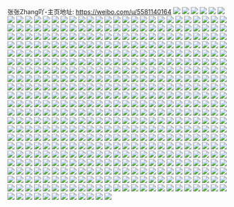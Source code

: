 张张Zhang吖-主页地址: https://weibo.com/u/5581140164 
![](https://wx4.sinaimg.cn/mw2000/0065HTvKly1h8xbetcvayj31kw23u4qp.jpg) 
![](https://wx4.sinaimg.cn/mw2000/0065HTvKly1h8qs2nkxuyj30u0140gtp.jpg) 
![](https://wx4.sinaimg.cn/mw2000/0065HTvKly1h8qs2botcjj30u00u0n3f.jpg) 
![](https://wx4.sinaimg.cn/mw2000/0065HTvKly1h8qs2e3p23j30u00u0n4c.jpg) 
![](https://wx4.sinaimg.cn/mw2000/0065HTvKly1h8qs2fr0c5j30u00u07bl.jpg) 
![](https://wx4.sinaimg.cn/mw2000/0065HTvKly1h8qs2i9nboj30u0138qf8.jpg) 
![](https://wx4.sinaimg.cn/mw2000/0065HTvKly1h8qs2ksk2sj30u01407f6.jpg) 
![](https://wx4.sinaimg.cn/mw2000/0065HTvKly1h8qs2jd2nxj30u00u0ah5.jpg) 
![](https://wx4.sinaimg.cn/mw2000/0065HTvKly1h8qs2px2w8j30u0140dpp.jpg) 
![](https://wx4.sinaimg.cn/mw2000/0065HTvKly1h8qs2tgk8jj30u00u0jzp.jpg) 
![](https://wx4.sinaimg.cn/mw2000/0065HTvKly1h8kvycqatqj32e935sx6v.jpg) 
![](https://wx4.sinaimg.cn/mw2000/0065HTvKly1h8kvyjwugrj314013z1eo.jpg) 
![](https://wx4.sinaimg.cn/mw2000/0065HTvKly1h8kvyg4jhoj33403407wj.jpg) 
![](https://wx4.sinaimg.cn/mw2000/0065HTvKly1h8kvygvqcdj333x1qqqv7.jpg) 
![](https://wx4.sinaimg.cn/mw2000/0065HTvKly1h8kvy8cdejj313x0v0gxa.jpg) 
![](https://wx4.sinaimg.cn/mw2000/0065HTvKly1h8kvyhoyttj32te2taqv6.jpg) 
![](https://wx4.sinaimg.cn/mw2000/0065HTvKly1h8kvyix5upj3340340qv8.jpg) 
![](https://wx4.sinaimg.cn/mw2000/0065HTvKly1h8kvye640hj3340340npg.jpg) 
![](https://wx4.sinaimg.cn/mw2000/0065HTvKly1h8kvyf6952j33402bz7wi.jpg) 
![](https://wx4.sinaimg.cn/mw2000/0065HTvKly1h8hf35kyavj31410u0al5.jpg) 
![](https://wx4.sinaimg.cn/mw2000/0065HTvKly1h8hf1pzwzxj30u40u0jx9.jpg) 
![](https://wx4.sinaimg.cn/mw2000/0065HTvKly1h8h7fkphj1j30u00u0aeq.jpg) 
![](https://wx4.sinaimg.cn/mw2000/0065HTvKly1h8h7fkcjgcj30u00u0n4q.jpg) 
![](https://wx4.sinaimg.cn/mw2000/0065HTvKly1h8h7fl3g6cj30uo0u078z.jpg) 
![](https://wx4.sinaimg.cn/mw2000/0065HTvKly1h8h7fltct9j30u00u00xv.jpg) 
![](https://wx4.sinaimg.cn/mw2000/0065HTvKly1h8h7fnq1zij30u00u077d.jpg) 
![](https://wx4.sinaimg.cn/mw2000/0065HTvKly1h8h7fmoo4ej30u00u0gqw.jpg) 
![](https://wx4.sinaimg.cn/mw2000/0065HTvKly1h8h7fnh4vfj30u00u045k.jpg) 
![](https://wx4.sinaimg.cn/mw2000/0065HTvKly1h8h7fmdr0yj30u00u043k.jpg) 
![](https://wx4.sinaimg.cn/mw2000/0065HTvKly1h8h7flhuwgj30u00u0dmc.jpg) 
![](https://wx4.sinaimg.cn/mw2000/0065HTvKly1h8dy9vb7mvj31in1inqv8.jpg) 
![](https://wx4.sinaimg.cn/mw2000/0065HTvKly1h8dya05v26j32bz33zu0z.jpg) 
![](https://wx4.sinaimg.cn/mw2000/0065HTvKly1h8dya16dg3j32c0340u0y.jpg) 
![](https://wx4.sinaimg.cn/mw2000/0065HTvKly1h8dya20bf3j32nu33tu0y.jpg) 
![](https://wx4.sinaimg.cn/mw2000/0065HTvKly1h8dya42llcj333z33zu10.jpg) 
![](https://wx4.sinaimg.cn/mw2000/0065HTvKly1h8dy9ydia2j335s35s4qs.jpg) 
![](https://wx4.sinaimg.cn/mw2000/0065HTvKly1h8dya2vbtsj333z33zkjn.jpg) 
![](https://wx4.sinaimg.cn/mw2000/0065HTvKly1h8dy9z295jj32c02c0u0x.jpg) 
![](https://wx4.sinaimg.cn/mw2000/0065HTvKly1h8dy9w814vj3159159nj2.jpg) 
![](https://wx4.sinaimg.cn/mw2000/0065HTvKly1h8as4m68ysj32we2wee85.jpg) 
![](https://wx4.sinaimg.cn/mw2000/0065HTvKly1h8as4nk38fj333y33yu11.jpg) 
![](https://wx4.sinaimg.cn/mw2000/0065HTvKly1h8asabs00pj333v33zkjn.jpg) 
![](https://wx4.sinaimg.cn/mw2000/0065HTvKly1h8as4p9hkmj333y2oqhdv.jpg) 
![](https://wx4.sinaimg.cn/mw2000/0065HTvKly1h8as4q65xaj323u35s7wh.jpg) 
![](https://wx4.sinaimg.cn/mw2000/0065HTvKly1h8as4rl01hj333z33zhdw.jpg) 
![](https://wx4.sinaimg.cn/mw2000/0065HTvKly1h8asadfwdaj33403401l1.jpg) 
![](https://wx4.sinaimg.cn/mw2000/0065HTvKly1h8asaapqpjj30u00u0h0o.jpg) 
![](https://wx4.sinaimg.cn/mw2000/0065HTvKly1h8as4kqcz5j335s35shdw.jpg) 
![](https://wx4.sinaimg.cn/mw2000/0065HTvKly1h8771272tij33403401l2.jpg) 
![](https://wx4.sinaimg.cn/mw2000/0065HTvKly1h87714l79ej333z33zx6v.jpg) 
![](https://wx4.sinaimg.cn/mw2000/0065HTvKly1h8770wqf54j334032ye85.jpg) 
![](https://wx4.sinaimg.cn/mw2000/0065HTvKly1h877107oz0j32c033y1ky.jpg) 
![](https://wx4.sinaimg.cn/mw2000/0065HTvKly1h87717vyoyj327z27z7wi.jpg) 
![](https://wx4.sinaimg.cn/mw2000/0065HTvKly1h87719k5jvj32zl1zq7wi.jpg) 
![](https://wx4.sinaimg.cn/mw2000/0065HTvKly1h877160sz7j333z33zkjn.jpg) 
![](https://wx4.sinaimg.cn/mw2000/0065HTvKly1h8770yyfnzj333z33zhdw.jpg) 
![](https://wx4.sinaimg.cn/mw2000/0065HTvKly1h87718t2mgj32bz2ffu0y.jpg) 
![](https://wx4.sinaimg.cn/mw2000/0065HTvKly1h83dbg4ndej3340340b2d.jpg) 
![](https://wx4.sinaimg.cn/mw2000/0065HTvKly1h83dbe3mvoj333z33zhdw.jpg) 
![](https://wx4.sinaimg.cn/mw2000/0065HTvKly1h83db7p8kvj32bf2bfnpd.jpg) 
![](https://wx4.sinaimg.cn/mw2000/0065HTvKly1h83dbet8rlj32k62k51kx.jpg) 
![](https://wx4.sinaimg.cn/mw2000/0065HTvKly1h83dbcalztj31o1280u10.jpg) 
![](https://wx4.sinaimg.cn/mw2000/0065HTvKly1h83db42g87j32by33zhdv.jpg) 
![](https://wx4.sinaimg.cn/mw2000/0065HTvKly1h83db98guaj3340340x6r.jpg) 
![](https://wx4.sinaimg.cn/mw2000/0065HTvKly1h83db72786j32c83407wj.jpg) 
![](https://wx4.sinaimg.cn/mw2000/0065HTvKly1h83db5o2wfj3340340qv7.jpg) 
![](https://wx4.sinaimg.cn/mw2000/0065HTvKly1h818a3dhicj32bz261b2b.jpg) 
![](https://wx4.sinaimg.cn/mw2000/0065HTvKly1h818a47dinj333u2cvu0y.jpg) 
![](https://wx4.sinaimg.cn/mw2000/0065HTvKly1h8189zbvy5j32s62s6hdv.jpg) 
![](https://wx4.sinaimg.cn/mw2000/0065HTvKly1h818a67f08j32c02c0npe.jpg) 
![](https://wx4.sinaimg.cn/mw2000/0065HTvKly1h818a0djxwj3340340hdv.jpg) 
![](https://wx4.sinaimg.cn/mw2000/0065HTvKly1h818a1xd9cj31hb1hbe81.jpg) 
![](https://wx4.sinaimg.cn/mw2000/0065HTvKly1h818a59jgbj333z33z7wj.jpg) 
![](https://wx4.sinaimg.cn/mw2000/0065HTvKly1h818a2d6dwj31pa1qle81.jpg) 
![](https://wx4.sinaimg.cn/mw2000/0065HTvKly1h8189y10xrj333z33zx6r.jpg) 
![](https://wx4.sinaimg.cn/mw2000/0065HTvKly1h7wf5rmu10j32sk340npe.jpg) 
![](https://wx4.sinaimg.cn/mw2000/0065HTvKly1h7wf5nwfqfj32a01x07wi.jpg) 
![](https://wx4.sinaimg.cn/mw2000/0065HTvKly1h7wf5qr6zzj335q340kjn.jpg) 
![](https://wx4.sinaimg.cn/mw2000/0065HTvKly1h7wf5sm5b7j3340340hdv.jpg) 
![](https://wx4.sinaimg.cn/mw2000/0065HTvKly1h7wf5pr81ij31of1ofkjl.jpg) 
![](https://wx4.sinaimg.cn/mw2000/0065HTvKly1h7wf5tuns7j33403407wk.jpg) 
![](https://wx4.sinaimg.cn/mw2000/0065HTvKly1h7wk51j64pj32wd27u1ky.jpg) 
![](https://wx4.sinaimg.cn/mw2000/0065HTvKly1h7wkb3z79gj333e33eu0z.jpg) 
![](https://wx4.sinaimg.cn/mw2000/0065HTvKly1h7wkq2s9wgj3340340x6q.jpg) 
![](https://wx4.sinaimg.cn/mw2000/0065HTvKly1h7tfydojo0j3340340b2c.jpg) 
![](https://wx4.sinaimg.cn/mw2000/0065HTvKly1h7tfyjo6s0j314013zto7.jpg) 
![](https://wx4.sinaimg.cn/mw2000/0065HTvKly1h7tfyh7qb7j3340273u0x.jpg) 
![](https://wx4.sinaimg.cn/mw2000/0065HTvKly1h7tfyfzwelj31et1etnn3.jpg) 
![](https://wx4.sinaimg.cn/mw2000/0065HTvKly1h7tfyhtp9sj31hc1hcndn.jpg) 
![](https://wx4.sinaimg.cn/mw2000/0065HTvKly1h7tfygq5dhj30zk0zk4bf.jpg) 
![](https://wx4.sinaimg.cn/mw2000/0065HTvKly1h7tfyb058pj32l735shdu.jpg) 
![](https://wx4.sinaimg.cn/mw2000/0065HTvKly1h7tfyf1ozoj333z33ve83.jpg) 
![](https://wx4.sinaimg.cn/mw2000/0065HTvKly1h7tfyitsq8j32ck3404qs.jpg) 
![](https://wx4.sinaimg.cn/mw2000/0065HTvKly1h7rxaqqjivj30u00u00zu.jpg) 
![](https://wx4.sinaimg.cn/mw2000/0065HTvKly1h7rxao5emnj30u00u0q8o.jpg) 
![](https://wx4.sinaimg.cn/mw2000/0065HTvKly1h7rxaoi7lij30u00uqgpq.jpg) 
![](https://wx4.sinaimg.cn/mw2000/0065HTvKly1h7rxan50kuj30uh0u0jy8.jpg) 
![](https://wx4.sinaimg.cn/mw2000/0065HTvKly1h7rxapgw0jj30u0140gqu.jpg) 
![](https://wx4.sinaimg.cn/mw2000/0065HTvKly1h7rxaovwydj30u00u0tf5.jpg) 
![](https://wx4.sinaimg.cn/mw2000/0065HTvKly1h7rxap8v9qj30u00u0ted.jpg) 
![](https://wx4.sinaimg.cn/mw2000/0065HTvKly1h7rxaq9cjjj30u00u0dmj.jpg) 
![](https://wx4.sinaimg.cn/mw2000/0065HTvKly1h7rxapv70yj30u0140tgb.jpg) 
![](https://wx4.sinaimg.cn/mw2000/0065HTvKly1h7f8rxkmx1j30u00u0djn.jpg) 
![](https://wx4.sinaimg.cn/mw2000/0065HTvKly1h7f8rzjkjwj32zb2z8b2b.jpg) 
![](https://wx4.sinaimg.cn/mw2000/0065HTvKly1h7f8ryis6rj333z2bz1l0.jpg) 
![](https://wx4.sinaimg.cn/mw2000/0065HTvKly1h7f8sa0dz1j30u60numz1.jpg) 
![](https://wx4.sinaimg.cn/mw2000/0065HTvKly1h7f8s3cr3oj31gn1gnqv5.jpg) 
![](https://wx4.sinaimg.cn/mw2000/0065HTvKly1h7f8s56tqxj3340340b2d.jpg) 
![](https://wx4.sinaimg.cn/mw2000/0065HTvKly1h7f8s67rmij32h2340hdu.jpg) 
![](https://wx4.sinaimg.cn/mw2000/0065HTvKly1h73djtguccj31hb1hcqv5.jpg) 
![](https://wx4.sinaimg.cn/mw2000/0065HTvKly1h73djuq9jrj3340340hdu.jpg) 
![](https://wx4.sinaimg.cn/mw2000/0065HTvKly1h73djvi22ij30z51avx12.jpg) 
![](https://wx4.sinaimg.cn/mw2000/0065HTvKly1h73djr4ivfj33403404qv.jpg) 
![](https://wx4.sinaimg.cn/mw2000/0065HTvKly1h73djwehj6j32ca3407wk.jpg) 
![](https://wx4.sinaimg.cn/mw2000/0065HTvKly1h73djxex7aj33403407wi.jpg) 
![](https://wx4.sinaimg.cn/mw2000/0065HTvKly1h6zbd1jsruj3340340kjo.jpg) 
![](https://wx4.sinaimg.cn/mw2000/0065HTvKly1h6zbd66izgj32ok2okhdu.jpg) 
![](https://wx4.sinaimg.cn/mw2000/0065HTvKly1h6zbd5b1e6j32db2dbe82.jpg) 
![](https://wx4.sinaimg.cn/mw2000/0065HTvKly1h6zbcrtfelj3340340nph.jpg) 
![](https://wx4.sinaimg.cn/mw2000/0065HTvKly1h6zbcubnbzj334031xu11.jpg) 
![](https://wx4.sinaimg.cn/mw2000/0065HTvKly1h6zbcvochij3340340qv7.jpg) 
![](https://wx4.sinaimg.cn/mw2000/0065HTvKly1h6zbd4d2cbj33402c0qv8.jpg) 
![](https://wx4.sinaimg.cn/mw2000/0065HTvKly1h6zbe1cl7qj32lf2lfqv5.jpg) 
![](https://wx4.sinaimg.cn/mw2000/0065HTvKly1h6zbcykx7cj333z33z1l0.jpg) 
![](https://wx4.sinaimg.cn/mw2000/0065HTvKly1h6zbcxf0avj3340322qv7.jpg) 
![](https://wx4.sinaimg.cn/mw2000/0065HTvKly1h6zbd2qzwzj31hc1hcae1.jpg) 
![](https://wx4.sinaimg.cn/mw2000/0065HTvKly1h6zbd7p57bj333w340kjo.jpg) 
![](https://wx4.sinaimg.cn/mw2000/0065HTvKly1h6zbczzzluj317p1hcads.jpg) 
![](https://wx4.sinaimg.cn/mw2000/0065HTvKly1h61vl3r6ihj32c0340u0y.jpg) 
![](https://wx4.sinaimg.cn/mw2000/0065HTvKly1h61vllpmxcj33402c0b2a.jpg) 
![](https://wx4.sinaimg.cn/mw2000/0065HTvKly1h61vl6bgc9j324t22lkjm.jpg) 
![](https://wx4.sinaimg.cn/mw2000/0065HTvKly1h61vl717bvj32b02b0qv5.jpg) 
![](https://wx4.sinaimg.cn/mw2000/0065HTvKly1h61vl52ve2j334022nu0y.jpg) 
![](https://wx4.sinaimg.cn/mw2000/0065HTvKly1h61vl7pnxij32ic2icu0x.jpg) 
![](https://wx4.sinaimg.cn/mw2000/0065HTvKly1h5nexsx26uj33403407wj.jpg) 
![](https://wx4.sinaimg.cn/mw2000/0065HTvKly1h5nexrm5ajj3340340kjn.jpg) 
![](https://wx4.sinaimg.cn/mw2000/0065HTvKly1h5nexpq5fvj32sj33ze83.jpg) 
![](https://wx4.sinaimg.cn/mw2000/0065HTvKly1h5nexv54dbj32bz340b2c.jpg) 
![](https://wx4.sinaimg.cn/mw2000/0065HTvKly1h5nexqmcxtj32s21wpqv6.jpg) 
![](https://wx4.sinaimg.cn/mw2000/0065HTvKly1h5nextxdtmj33402smnpe.jpg) 
![](https://wx4.sinaimg.cn/mw2000/0065HTvKly1h5l0tirsmij31nx280npe.jpg) 
![](https://wx4.sinaimg.cn/mw2000/0065HTvKly1h5l0tjhrogj32io1zo7wh.jpg) 
![](https://wx4.sinaimg.cn/mw2000/0065HTvKly1h5l0tmc88mj3280280qv6.jpg) 
![](https://wx4.sinaimg.cn/mw2000/0065HTvKly1h5l0tq54ooj32c0340npe.jpg) 
![](https://wx4.sinaimg.cn/mw2000/0065HTvKly1h5cd1wrj8xj30ov1887f9.jpg) 
![](https://wx4.sinaimg.cn/mw2000/0065HTvKly1h4jdh6sh4vj30pz1e6q98.jpg) 
![](https://wx4.sinaimg.cn/mw2000/0065HTvKly1h4jdh7jdy8j30p41bbn3f.jpg) 
![](https://wx4.sinaimg.cn/mw2000/0065HTvKly1h4jdh6dwchj30ph1gttfd.jpg) 
![](https://wx4.sinaimg.cn/mw2000/0065HTvKly1h3g0hwambzj32c034x7wi.jpg) 
![](https://wx4.sinaimg.cn/mw2000/0065HTvKly1h3g0hxrz0tj32c0340e82.jpg) 
![](https://wx4.sinaimg.cn/mw2000/0065HTvKly1h3g0hyujt2j32c0340b2a.jpg) 
![](https://wx4.sinaimg.cn/mw2000/0065HTvKly1h3g0hv88v6j32c03404qq.jpg) 
![](https://wx4.sinaimg.cn/mw2000/0065HTvKly1h3g0i01vy7j30tu13ugvs.jpg) 
![](https://wx4.sinaimg.cn/mw2000/0065HTvKly1h2gai90ktwj30u011eq5z.jpg) 
![](https://wx4.sinaimg.cn/mw2000/0065HTvKly1h2gagszrmjj30u014044x.jpg) 
![](https://wx4.sinaimg.cn/mw2000/0065HTvKly1h2gai4h6s9j30u00u0tgd.jpg) 
![](https://wx4.sinaimg.cn/mw2000/0065HTvKly1h2gai69osej30u012010z.jpg) 
![](https://wx4.sinaimg.cn/mw2000/0065HTvKly1h2gai76apdj30u00u0dn5.jpg) 
![](https://wx4.sinaimg.cn/mw2000/0065HTvKly1h2gai6p2joj30u0140dim.jpg) 
![](https://wx4.sinaimg.cn/mw2000/0065HTvKly1h2gai7qmagj30uk0u00zz.jpg) 
![](https://wx4.sinaimg.cn/mw2000/0065HTvKly1h2gai3oqmej30ul0u0gtu.jpg) 
![](https://wx4.sinaimg.cn/mw2000/0065HTvKly1h2gai8kb31j30u0140tjz.jpg) 
![](https://wx4.sinaimg.cn/mw2000/0065HTvKly1h2ds1vbccdj32c0340kjo.jpg) 
![](https://wx4.sinaimg.cn/mw2000/0065HTvKly1h2ds20v5smj3340340kjo.jpg) 
![](https://wx4.sinaimg.cn/mw2000/0065HTvKly1h2ds2601wyj30xc2rsqv5.jpg) 
![](https://wx4.sinaimg.cn/mw2000/0065HTvKly1h2ds1zcj0kj32j035s1l1.jpg) 
![](https://wx4.sinaimg.cn/mw2000/0065HTvKly1h2ds1u45h7j31hc1hcqv5.jpg) 
![](https://wx4.sinaimg.cn/mw2000/0065HTvKly1h2ds4f1285j30s30ep0tx.jpg) 
![](https://wx4.sinaimg.cn/mw2000/0065HTvKly1h2ds24capcj315o207qv5.jpg) 
![](https://wx4.sinaimg.cn/mw2000/0065HTvKly1h2ds25alynj315o2bb4qq.jpg) 
![](https://wx4.sinaimg.cn/mw2000/0065HTvKly1h2ds43zsavj30u01kqhbb.jpg) 
![](https://wx4.sinaimg.cn/mw2000/0065HTvKly1h29aij7dsqj32r72r7npe.jpg) 
![](https://wx4.sinaimg.cn/mw2000/0065HTvKly1h29aik08prj32c0340u0x.jpg) 
![](https://wx4.sinaimg.cn/mw2000/0065HTvKly1h29aioxmk2j323u35skjo.jpg) 
![](https://wx4.sinaimg.cn/mw2000/0065HTvKly1h29airjzirj323u35s4qr.jpg) 
![](https://wx4.sinaimg.cn/mw2000/0065HTvKly1h29aiyq83jj33403401l0.jpg) 
![](https://wx4.sinaimg.cn/mw2000/0065HTvKly1h29aisz5z9j3340340qv6.jpg) 
![](https://wx4.sinaimg.cn/mw2000/0065HTvKly1h29aiw9si3j32xf2xf7wl.jpg) 
![](https://wx4.sinaimg.cn/mw2000/0065HTvKly1h29aiuyja1j32bz3401l1.jpg) 
![](https://wx4.sinaimg.cn/mw2000/0065HTvKly1h29aixlzizj322o340kjn.jpg) 
![](https://wx4.sinaimg.cn/mw2000/0065HTvKly1h2709iw66tj3340340qv7.jpg) 
![](https://wx4.sinaimg.cn/mw2000/0065HTvKly1h2709gfzo4j32e035s7wh.jpg) 
![](https://wx4.sinaimg.cn/mw2000/0065HTvKly1h2709nstulj32eh340b2c.jpg) 
![](https://wx4.sinaimg.cn/mw2000/0065HTvKly1h270fy56rhj31h01h0nea.jpg) 
![](https://wx4.sinaimg.cn/mw2000/0065HTvKly1h270lqdko6j31aw1yckjl.jpg) 
![](https://wx4.sinaimg.cn/mw2000/0065HTvKly1h2709keit0j3340340b2b.jpg) 
![](https://wx4.sinaimg.cn/mw2000/0065HTvKly1h2709eqehqj32rc22inpe.jpg) 
![](https://wx4.sinaimg.cn/mw2000/0065HTvKly1h2709fldqlj32k21x1hdu.jpg) 
![](https://wx4.sinaimg.cn/mw2000/0065HTvKly1h2709ht93tj32d8340b2a.jpg) 
![](https://wx4.sinaimg.cn/mw2000/0065HTvKly1h23ah8o5jkj30ua0u0n2m.jpg) 
![](https://wx4.sinaimg.cn/mw2000/0065HTvKly1h23ah7ednfj30u00u0agq.jpg) 
![](https://wx4.sinaimg.cn/mw2000/0065HTvKly1h23ah5k7gej30u00u0qac.jpg) 
![](https://wx4.sinaimg.cn/mw2000/0065HTvKly1h23ah99rqvj30u00vwdnn.jpg) 
![](https://wx4.sinaimg.cn/mw2000/0065HTvKly1h23aha0f6qj30u013z46u.jpg) 
![](https://wx4.sinaimg.cn/mw2000/0065HTvKly1h23ah83705j30u00u0dn7.jpg) 
![](https://wx4.sinaimg.cn/mw2000/0065HTvKly1h23ahakymzj30u00u0aga.jpg) 
![](https://wx4.sinaimg.cn/mw2000/0065HTvKly1h23ah6vf8jj30u00u0wit.jpg) 
![](https://wx4.sinaimg.cn/mw2000/0065HTvKly1h23ah6fzrgj30u0140aht.jpg) 
![](https://wx4.sinaimg.cn/mw2000/0065HTvKly1h218aekks9j30u0140443.jpg) 
![](https://wx4.sinaimg.cn/mw2000/0065HTvKly1h218aewdjxj30lc0sg0yv.jpg) 
![](https://wx4.sinaimg.cn/mw2000/0065HTvKly1h218ad05f9j30u014043n.jpg) 
![](https://wx4.sinaimg.cn/mw2000/0065HTvKly1h1yto7hcckj30u01e0nay.jpg) 
![](https://wx4.sinaimg.cn/mw2000/0065HTvKly1h1ypo05sgoj30u01ccgwg.jpg) 
![](https://wx4.sinaimg.cn/mw2000/0065HTvKly1h1ypkazfb8j30u30u0n2t.jpg) 
![](https://wx4.sinaimg.cn/mw2000/0065HTvKly1h1ypk7bnb5j31hc0u0dqv.jpg) 
![](https://wx4.sinaimg.cn/mw2000/0065HTvKly1h1ypkd8eisj30u00u07a3.jpg) 
![](https://wx4.sinaimg.cn/mw2000/0065HTvKly1h1ypkaa3jaj30u00u00yi.jpg) 
![](https://wx4.sinaimg.cn/mw2000/0065HTvKly1h1ypk8x7vdj30u20u0tfv.jpg) 
![](https://wx4.sinaimg.cn/mw2000/0065HTvKly1h1ypkbs6x0j31400u0wlx.jpg) 
![](https://wx4.sinaimg.cn/mw2000/0065HTvKly1h1ypk9kamwj30u00u07ba.jpg) 
![](https://wx4.sinaimg.cn/mw2000/0065HTvKly1h1n7aik56mj33402c0kjm.jpg) 
![](https://wx4.sinaimg.cn/mw2000/0065HTvKly1h1n73hjmotj335s23ue83.jpg) 
![](https://wx4.sinaimg.cn/mw2000/0065HTvKly1h1n75pc26uj322o3417wi.jpg) 
![](https://wx4.sinaimg.cn/mw2000/0065HTvKly1h1n708v2qtj32ve2veqv8.jpg) 
![](https://wx4.sinaimg.cn/mw2000/0065HTvKly1h1n79g893mj31o02801kx.jpg) 
![](https://wx4.sinaimg.cn/mw2000/0065HTvKly1h1n702tykcj322o3414qr.jpg) 
![](https://wx4.sinaimg.cn/mw2000/0065HTvKly1h1n70hlqkbj333z33zqv7.jpg) 
![](https://wx4.sinaimg.cn/mw2000/0065HTvKly1h1n73lfmtqj32dc35se84.jpg) 
![](https://wx4.sinaimg.cn/mw2000/0065HTvKly1h1n73f67khj334033w4qs.jpg) 
![](https://wx4.sinaimg.cn/mw2000/0065HTvKly1h10ajb6uayj31900u0jzp.jpg) 
![](https://wx4.sinaimg.cn/mw2000/0065HTvKly1h109ze87gcj30u00u0wl8.jpg) 
![](https://wx4.sinaimg.cn/mw2000/0065HTvKly1h109zfasq2j30u00u0jvd.jpg) 
![](https://wx4.sinaimg.cn/mw2000/0065HTvKly1h109zaw1zwj31910u0n6a.jpg) 
![](https://wx4.sinaimg.cn/mw2000/0065HTvKly1h10ae0mea1j310i0u0n4s.jpg) 
![](https://wx4.sinaimg.cn/mw2000/0065HTvKly1h109zeuhtxj30u00x243k.jpg) 
![](https://wx4.sinaimg.cn/mw2000/0065HTvKly1h109zcn1wlj30wa0u0qat.jpg) 
![](https://wx4.sinaimg.cn/mw2000/0065HTvKly1h109zg50ulj31400u0dqo.jpg) 
![](https://wx4.sinaimg.cn/mw2000/0065HTvKly1h10a094wq8j30u00u07bq.jpg) 
![](https://wx4.sinaimg.cn/mw2000/0065HTvKly1h0az04n4ydj3340340b2b.jpg) 
![](https://wx4.sinaimg.cn/mw2000/0065HTvKly1h0az066oddj31o0280x6q.jpg) 
![](https://wx4.sinaimg.cn/mw2000/0065HTvKly1h0az03hgw1j33403407wk.jpg) 
![](https://wx4.sinaimg.cn/mw2000/0065HTvKly1h0az074fbfj31o0280kjm.jpg) 
![](https://wx4.sinaimg.cn/mw2000/0065HTvKly1h0az08h32bj32c03404qr.jpg) 
![](https://wx4.sinaimg.cn/mw2000/0065HTvKly1h0az09vbpzj31o0280u0y.jpg) 
![](https://wx4.sinaimg.cn/mw2000/0065HTvKly1h09uu73ee7j30j60ecwen.jpg) 
![](https://wx4.sinaimg.cn/mw2000/0065HTvKly1h02gsh644sj30o01ne7aq.jpg) 
![](https://wx4.sinaimg.cn/mw2000/0065HTvKly1h02ab35hk5j30sg1ntwh0.jpg) 
![](https://wx4.sinaimg.cn/mw2000/0065HTvKly1h02ab3hexsj30nt15mtas.jpg) 
![](https://wx4.sinaimg.cn/mw2000/0065HTvKly1h02ab3wizej30o20q0di4.jpg) 
![](https://wx4.sinaimg.cn/mw2000/0065HTvKly1h02ab48vzvj30o40qm413.jpg) 
![](https://wx4.sinaimg.cn/mw2000/0065HTvKly1gzvxacdccxj331c258b2c.jpg) 
![](https://wx4.sinaimg.cn/mw2000/0065HTvKly1gzvxa9x7bzj30wi0mltkc.jpg) 
![](https://wx4.sinaimg.cn/mw2000/0065HTvKly1gzvxbihslfj32c0340npf.jpg) 
![](https://wx4.sinaimg.cn/mw2000/0065HTvKly1gzvxadbewbj30u014012t.jpg) 
![](https://wx4.sinaimg.cn/mw2000/0065HTvKly1gzvxbmtv9rj30sl0s50y7.jpg) 
![](https://wx4.sinaimg.cn/mw2000/0065HTvKly1gzvxae5tq1j31o020k1ky.jpg) 
![](https://wx4.sinaimg.cn/mw2000/0065HTvKly1gzvxa95kvlj30o70xq149.jpg) 
![](https://wx4.sinaimg.cn/mw2000/0065HTvKly1gzvxaczhumj31ct1pbkjl.jpg) 
![](https://wx4.sinaimg.cn/mw2000/0065HTvKly1gzvxaalynyj30lf0tztdx.jpg) 
![](https://wx4.sinaimg.cn/mw2000/0065HTvKly1gz9vpl7zp1j33402c0e82.jpg) 
![](https://wx4.sinaimg.cn/mw2000/0065HTvKly1gz3041m2c3j32c0340qv5.jpg) 
![](https://wx4.sinaimg.cn/mw2000/0065HTvKly1gyukl6jqu1j334021b4qs.jpg) 
![](https://wx4.sinaimg.cn/mw2000/0065HTvKly1gyukkcmohpj3340340npg.jpg) 
![](https://wx4.sinaimg.cn/mw2000/0065HTvKly1gyuklhvfuxj32c0340b2c.jpg) 
![](https://wx4.sinaimg.cn/mw2000/0065HTvKly1gyukmg5yidj3340340x6t.jpg) 
![](https://wx4.sinaimg.cn/mw2000/0065HTvKly1gyukm4fhzhj333z33zkjr.jpg) 
![](https://wx4.sinaimg.cn/mw2000/0065HTvKly1gyukmq53v0j333z2by7wk.jpg) 
![](https://wx4.sinaimg.cn/mw2000/0065HTvKly1gyukkmtjf6j32mt1z37wj.jpg) 
![](https://wx4.sinaimg.cn/mw2000/0065HTvKly1gyukmtl4ysj31hc1hce81.jpg) 
![](https://wx4.sinaimg.cn/mw2000/0065HTvKly1gyuknifgqqj32bz1uie84.jpg) 
![](https://wx4.sinaimg.cn/mw2000/0065HTvKly1gya22sij66j33402c0qv5.jpg) 
![](https://wx4.sinaimg.cn/mw2000/0065HTvKly1gya207tv19j31r72sx1kx.jpg) 
![](https://wx4.sinaimg.cn/mw2000/0065HTvKly1gy8wgux4mxj30u0191aku.jpg) 
![](https://wx4.sinaimg.cn/mw2000/0065HTvKly1gy8wgvuepsj31140u046y.jpg) 
![](https://wx4.sinaimg.cn/mw2000/0065HTvKly1gy8wgt9r8dj30u00u0k0z.jpg) 
![](https://wx4.sinaimg.cn/mw2000/0065HTvKly1gy8wgzdd22j30u00u0ajd.jpg) 
![](https://wx4.sinaimg.cn/mw2000/0065HTvKly1gy8wgtqgu1j30u10u0gtv.jpg) 
![](https://wx4.sinaimg.cn/mw2000/0065HTvKly1gy8wh0ora8j30u00u0qax.jpg) 
![](https://wx4.sinaimg.cn/mw2000/0065HTvKly1gy8wh04r1yj30u00u011x.jpg) 
![](https://wx4.sinaimg.cn/mw2000/0065HTvKly1gy8wgym30wj30u00u0dpc.jpg) 
![](https://wx4.sinaimg.cn/mw2000/0065HTvKly1gy8wgub7l6j30u00u0jzx.jpg) 
![](https://wx4.sinaimg.cn/mw2000/0065HTvKly1gy8wgxwaylj30u00u0n6t.jpg) 
![](https://wx4.sinaimg.cn/mw2000/0065HTvKly1gxok8ovfzsj30ku0kutbc.jpg) 
![](https://wx4.sinaimg.cn/mw2000/0065HTvKly1gxfca1h6kvj31dq1dqb12.jpg) 
![](https://wx4.sinaimg.cn/mw2000/0065HTvKly1gxfcc9al9tj30u00u0tqk.jpg) 
![](https://wx4.sinaimg.cn/mw2000/0065HTvKly1gx5cwojtrwj30vc15sqgt.jpg) 
![](https://wx4.sinaimg.cn/mw2000/0065HTvKly1gx5cx1lu6ej3340340b2g.jpg) 
![](https://wx4.sinaimg.cn/mw2000/0065HTvKly1gx5cx37o9gj31400u0tvz.jpg) 
![](https://wx4.sinaimg.cn/mw2000/0065HTvKly1gwmrha1j90j30u00ycjz8.jpg) 
![](https://wx4.sinaimg.cn/mw2000/0065HTvKly1gwmrh9m8sgj30vd0u0456.jpg) 
![](https://wx4.sinaimg.cn/mw2000/0065HTvKly1gwmrh8rxm4j30u0140qbn.jpg) 
![](https://wx4.sinaimg.cn/mw2000/0065HTvKly1gwmrh99fqvj30u013n7cb.jpg) 
![](https://wx4.sinaimg.cn/mw2000/0065HTvKly1gwmrhbtnxcj31400u0tj8.jpg) 
![](https://wx4.sinaimg.cn/mw2000/0065HTvKly1gwmrhak9e6j31400u0aih.jpg) 
![](https://wx4.sinaimg.cn/mw2000/0065HTvKly1gwmrhb668lj30u0140gvp.jpg) 
![](https://wx4.sinaimg.cn/mw2000/0065HTvKly1gwmrhcpdnjj30u01407b4.jpg) 
![](https://wx4.sinaimg.cn/mw2000/0065HTvKly1gwmrhyptntj31170u0ai3.jpg) 
![](https://wx4.sinaimg.cn/mw2000/0065HTvKly1gvzraunxzpj30u0140777.jpg) 
![](https://wx4.sinaimg.cn/mw2000/0065HTvKly1gvxcoeinjcj30mb0d1aec.jpg) 
![](https://wx4.sinaimg.cn/mw2000/0065HTvKly1gvrmmzp30vj30u0140woc.jpg) 
![](https://wx4.sinaimg.cn/mw2000/0065HTvKly1gvir1ceovpj30lv0taaim.jpg) 
![](https://wx4.sinaimg.cn/mw2000/0065HTvKly1gvejiobpl3j60u014s46102.jpg) 
![](https://wx4.sinaimg.cn/mw2000/0065HTvKly1gutvcvd7lxj60u00u0tel02.jpg) 
![](https://wx4.sinaimg.cn/mw2000/0065HTvKly1gu3iyrfs73j318g1n9h41.jpg) 
![](https://wx4.sinaimg.cn/mw2000/0065HTvKly1gu3iyqohclj30vc15s148.jpg) 
![](https://wx4.sinaimg.cn/mw2000/0065HTvKly1gsqtbecl5uj31400u0wpo.jpg) 
![](https://wx4.sinaimg.cn/mw2000/0065HTvKly1gsqtbeoxljj30u0140gpn.jpg) 
![](https://wx4.sinaimg.cn/mw2000/0065HTvKly1gsqtd0ntj2j31hc0u0qdg.jpg) 
![](https://wx4.sinaimg.cn/mw2000/0065HTvKly1gskfa5cumnj315s0vcat4.jpg) 
![](https://wx4.sinaimg.cn/mw2000/0065HTvKly1gskf9v83cbj30vc15stlx.jpg) 
![](https://wx4.sinaimg.cn/mw2000/0065HTvKly1gskfa4d5zej315s0vcasv.jpg) 
![](https://wx4.sinaimg.cn/mw2000/0065HTvKly1gskf9uhektj30po15rn9n.jpg) 
![](https://wx4.sinaimg.cn/mw2000/0065HTvKly1gskf9zyac0j33402byu11.jpg) 
![](https://wx4.sinaimg.cn/mw2000/0065HTvKly1gskfa3qi31j33402bynpf.jpg) 
![](https://wx4.sinaimg.cn/mw2000/0065HTvKly1gs167dsl58j30u00rtwi8.jpg) 
![](https://wx4.sinaimg.cn/mw2000/0065HTvKly1grvzzkhryaj315s0vcqi7.jpg) 
![](https://wx4.sinaimg.cn/mw2000/0065HTvKly1grvzzksz23j315s0vcar2.jpg) 
![](https://wx4.sinaimg.cn/mw2000/0065HTvKly1grvzzl7qzpj315s0vcwor.jpg) 
![](https://wx4.sinaimg.cn/mw2000/0065HTvKly1grvzzk6t09j315s0vcalp.jpg) 
![](https://wx4.sinaimg.cn/mw2000/0065HTvKly1grvzzlw33rj315s0vcqv5.jpg) 
![](https://wx4.sinaimg.cn/mw2000/0065HTvKly1grvzzn20yhj315s0txhdt.jpg) 
![](https://wx4.sinaimg.cn/mw2000/0065HTvKly1grnk0wqcigj30pb1cdn0z.jpg) 
![](https://wx4.sinaimg.cn/mw2000/0065HTvKly1gr245eo4f6j30vc15swpu.jpg) 
![](https://wx4.sinaimg.cn/mw2000/0065HTvKly1gr245earpkj30u01sx1kx.jpg) 
![](https://wx4.sinaimg.cn/mw2000/0065HTvKly1gqsnga7denj30vc15sq9z.jpg) 
![](https://wx4.sinaimg.cn/mw2000/0065HTvKly1gqqienemwvj322n340b2b.jpg) 
![](https://wx4.sinaimg.cn/mw2000/0065HTvKly1gqqieo1xf6j30rs1mrtqv.jpg) 
![](https://wx4.sinaimg.cn/mw2000/0065HTvKly1gqqieloh3vj30rs17fkbr.jpg) 
![](https://wx4.sinaimg.cn/mw2000/0065HTvKly1gqqieprop2j32pf3401l0.jpg) 
![](https://wx4.sinaimg.cn/mw2000/0065HTvKly1gqkmmnimczj31400u0aro.jpg) 
![](https://wx4.sinaimg.cn/mw2000/0065HTvKly1gqkmmmspa3j31400u0afb.jpg) 
![](https://wx4.sinaimg.cn/mw2000/0065HTvKly1gpw1kw7odjj31mo268u0y.jpg) 
![](https://wx4.sinaimg.cn/mw2000/0065HTvKly1gp6tnsir4jj32dc1s0e85.jpg) 
![](https://wx4.sinaimg.cn/mw2000/0065HTvKly1gp6tnovle9j31w02iob2d.jpg) 
![](https://wx4.sinaimg.cn/mw2000/0065HTvKly1gp6tnllpzsj32dc1s0u0z.jpg) 
![](https://wx4.sinaimg.cn/mw2000/0065HTvKly1gomk5arxl5j32681monpe.jpg) 
![](https://wx4.sinaimg.cn/mw2000/0065HTvKly1gofp5si9t0j33282aonpe.jpg) 
![](https://wx4.sinaimg.cn/mw2000/0065HTvKly1gnm48f4ge0j3268268npd.jpg) 
![](https://wx4.sinaimg.cn/mw2000/0065HTvKly1gmz5m5egtvj31og2iohdu.jpg) 
![](https://wx4.sinaimg.cn/mw2000/0065HTvKly1gmkmns6jhdj30u01qcae8.jpg) 
![](https://wx4.sinaimg.cn/mw2000/0065HTvKly1gmkmnsjelvj30u01qcdk1.jpg) 
![](https://wx4.sinaimg.cn/mw2000/0065HTvKly1glotdqoonzj31mo1mox6p.jpg) 
![](https://wx4.sinaimg.cn/mw2000/0065HTvKly1gl64byxxb6j315o1qiu0x.jpg) 
![](https://wx4.sinaimg.cn/mw2000/0065HTvKly1gl64c14zzoj31qi1qi4qq.jpg) 
![](https://wx4.sinaimg.cn/mw2000/0065HTvKly1gl64c3j0c0j31qi15ox6p.jpg) 
![](https://wx4.sinaimg.cn/mw2000/0065HTvKly1gl5japirl0j30u01o0ahb.jpg) 
![](https://wx4.sinaimg.cn/mw2000/0065HTvKly1gl3z67mai1j30qo0j9jt7.jpg) 
![](https://wx4.sinaimg.cn/mw2000/0065HTvKly1gl2wxpy72ij30u00u040o.jpg) 
![](https://wx4.sinaimg.cn/mw2000/0065HTvKly1gjwnxowc8rj30qo0pd77q.jpg) 
![](https://wx4.sinaimg.cn/mw2000/0065HTvKly1gjjdfg3w4xj306o06ot8q.jpg) 
![](https://wx4.sinaimg.cn/mw2000/0065HTvKly1giv22s2g30j316o1kwkjl.jpg) 
![](https://wx4.sinaimg.cn/mw2000/0065HTvKly1ggysczqkwoj30qo0f0mym.jpg) 
![](https://wx4.sinaimg.cn/mw2000/0065HTvKly1ggttwfi43yj316o1kwx6p.jpg) 
![](https://wx4.sinaimg.cn/mw2000/0065HTvKly1ggttwgke74j30u0140n77.jpg) 
![](https://wx4.sinaimg.cn/mw2000/0065HTvKly1gg9jinw87xj30m80akwep.jpg) 
![](https://wx4.sinaimg.cn/mw2000/0065HTvKly1gg9jioi5s6j30m80akt8z.jpg) 
![](https://wx4.sinaimg.cn/mw2000/0065HTvKly1gg9jipdjk8j31400u0q5o.jpg) 
![](https://wx4.sinaimg.cn/mw2000/0065HTvKly1gfxdrblkirj30c80lq3yi.jpg) 
![](https://wx4.sinaimg.cn/mw2000/0065HTvKly1gf5zhj04xpj315o1qiaty.jpg) 
![](https://wx4.sinaimg.cn/mw2000/0065HTvKly1gf5zhl1fq1j31qi1qiqv5.jpg) 
![](https://wx4.sinaimg.cn/mw2000/0065HTvKly1gf5zhmfdlhj315o15o7qt.jpg) 
![](https://wx4.sinaimg.cn/mw2000/0065HTvKly1gf5ziuxg1vj30qo0m3wfa.jpg) 
![](https://wx4.sinaimg.cn/mw2000/0065HTvKly1geyvyuns25j315o1qie81.jpg) 
![](https://wx4.sinaimg.cn/mw2000/0065HTvKly1geyvytsokcj315o1qib29.jpg) 
![](https://wx4.sinaimg.cn/mw2000/0065HTvKly1geyw899trnj31qi1qikjl.jpg) 
![](https://wx4.sinaimg.cn/mw2000/0065HTvKly1geoux8jwsjj30u01qcaff.jpg) 
![](https://wx4.sinaimg.cn/mw2000/0065HTvKly1geouxo7wo7j30u0140tg7.jpg) 
![](https://wx4.sinaimg.cn/mw2000/0065HTvKly1geouxoq4ntj30u01400yr.jpg) 
![](https://wx4.sinaimg.cn/mw2000/0065HTvKly1geouxuk8q2j31o00u0tdo.jpg) 
![](https://wx4.sinaimg.cn/mw2000/0065HTvKly1geouyhx13pj30u0140dkb.jpg) 
![](https://wx4.sinaimg.cn/mw2000/0065HTvKly1geouywkpd9j31400u0tbw.jpg) 
![](https://wx4.sinaimg.cn/mw2000/0065HTvKly1geouzip07fj30po1hcdns.jpg) 
![](https://wx4.sinaimg.cn/mw2000/0065HTvKly1geouxizzh8j30u02ntk4u.jpg) 
![](https://wx4.sinaimg.cn/mw2000/0065HTvKly1gehujd7mccj315o15oe4d.jpg) 
![](https://wx4.sinaimg.cn/mw2000/0065HTvKly1gehujf53syj31qi1qinpd.jpg) 
![](https://wx4.sinaimg.cn/mw2000/0065HTvKly1gehuji4u0lj31qi1qiqv5.jpg) 
![](https://wx4.sinaimg.cn/mw2000/0065HTvKly1gehujl79jzj315o1qie81.jpg) 
![](https://wx4.sinaimg.cn/mw2000/0065HTvKly1gehujo1kmwj31qi15ob29.jpg) 
![](https://wx4.sinaimg.cn/mw2000/0065HTvKly1gefi5eq61dj316o1kwb2a.jpg) 
![](https://wx4.sinaimg.cn/mw2000/0065HTvKly1gefi5g8cysj31kw16oqv5.jpg) 
![](https://wx4.sinaimg.cn/mw2000/0065HTvKly1gefi5py3doj31o00u0n50.jpg) 
![](https://wx4.sinaimg.cn/mw2000/0065HTvKly1geegcm0pakj30po1hc41r.jpg) 
![](https://wx4.sinaimg.cn/mw2000/0065HTvKly1geegccqtxjj31hc0pojw4.jpg) 
![](https://wx4.sinaimg.cn/mw2000/0065HTvKly1geegcezwqbj31hc0poaui.jpg) 
![](https://wx4.sinaimg.cn/mw2000/0065HTvKly1geegcg1ttmj31hc0poatu.jpg) 
![](https://wx4.sinaimg.cn/mw2000/0065HTvKly1geegddvxpmj31400u0dka.jpg) 
![](https://wx4.sinaimg.cn/mw2000/0065HTvKly1gedvphrfy7j30u01qck93.jpg) 
![](https://wx4.sinaimg.cn/mw2000/0065HTvKly1gedvpidak6j30u01qcnef.jpg) 
![](https://wx4.sinaimg.cn/mw2000/0065HTvKly1gedvpizex3j30u01qcdwy.jpg) 
![](https://wx4.sinaimg.cn/mw2000/0065HTvKly1gedvpjpffrj30u01qcne7.jpg) 
![](https://wx4.sinaimg.cn/mw2000/0065HTvKly1gec8hnli7zj30qo0bzmxy.jpg) 
![](https://wx4.sinaimg.cn/mw2000/0065HTvKly1gec8he9a8oj30qo0netc4.jpg) 
![](https://wx4.sinaimg.cn/mw2000/0065HTvKly1gec8hwk136j30qo09swf6.jpg) 
![](https://wx4.sinaimg.cn/mw2000/0065HTvKly1gec8i7bwrtj30qo0frabi.jpg) 
![](https://wx4.sinaimg.cn/mw2000/0065HTvKly1gec8ig9183j30qo0pt772.jpg) 
![](https://wx4.sinaimg.cn/mw2000/0065HTvKly1gec8ivqcm2j30qo0p3gmz.jpg) 
![](https://wx4.sinaimg.cn/mw2000/0065HTvKly1ge8nzqp03jj31qi1qihdt.jpg) 
![](https://wx4.sinaimg.cn/mw2000/0065HTvKly1ge8nzs7pi9j315o1qih6a.jpg) 
![](https://wx4.sinaimg.cn/mw2000/0065HTvKly1ge8nztvvnqj31qi1qi4qp.jpg) 
![](https://wx4.sinaimg.cn/mw2000/0065HTvKly1gdnc7tp8oaj31hc0po44k.jpg) 
![](https://wx4.sinaimg.cn/mw2000/0065HTvKly1gdnc7u5hlbj31400u0q55.jpg) 
![](https://wx4.sinaimg.cn/mw2000/0065HTvKly1gday500erwj315o1qiu0x.jpg) 
![](https://wx4.sinaimg.cn/mw2000/0065HTvKly1gday51q8nuj315o15ox5x.jpg) 
![](https://wx4.sinaimg.cn/mw2000/0065HTvKly1gday52qz7rj315o1qi1kx.jpg) 
![](https://wx4.sinaimg.cn/mw2000/0065HTvKly1gday5496gkj31qi1qiu0x.jpg) 
![](https://wx4.sinaimg.cn/mw2000/0065HTvKly1gday63934mj315o1qiqv5.jpg) 
![](https://wx4.sinaimg.cn/mw2000/0065HTvKly1gday72jf2zj31qi1qi1kx.jpg) 
![](https://wx4.sinaimg.cn/mw2000/0065HTvKly1gd9wccwiutj30qo0yydhy.jpg) 
![](https://wx4.sinaimg.cn/mw2000/0065HTvKly1gd9wct5nnwj30qo0cq750.jpg) 
![](https://wx4.sinaimg.cn/mw2000/0065HTvKly1gd2kz5ckq7j31qi1qinpd.jpg) 
![](https://wx4.sinaimg.cn/mw2000/0065HTvKly1gd2kz91rkjj31401o0b29.jpg) 
![](https://wx4.sinaimg.cn/mw2000/0065HTvKly1gd2kz61vcbj315o1qi1kx.jpg) 
![](https://wx4.sinaimg.cn/mw2000/0065HTvKly1gd2kz7i3mdj315o1qihdt.jpg) 
![](https://wx4.sinaimg.cn/mw2000/0065HTvKly1gd2kz9evezj315o1qiwzz.jpg) 
![](https://wx4.sinaimg.cn/mw2000/0065HTvKly1gd2kz885h8j315o1qihdt.jpg) 
![](https://wx4.sinaimg.cn/mw2000/0065HTvKly1gc0zjtz7hkj30u0140qaz.jpg) 
![](https://wx4.sinaimg.cn/mw2000/0065HTvKly1gburjka8o5j31400u00z2.jpg) 
![](https://wx4.sinaimg.cn/mw2000/0065HTvKly1gbp7yhfqx9j31hc1400w7.jpg) 
![](https://wx4.sinaimg.cn/mw2000/0065HTvKly1gbp7yho1t1j30rj0sr3z7.jpg) 
![](https://wx4.sinaimg.cn/mw2000/0065HTvKly1gbp7yhvm3fj31hc140gmu.jpg) 
![](https://wx4.sinaimg.cn/mw2000/0065HTvKly1gbp7yi4x0pj31hc140wgi.jpg) 
![](https://wx4.sinaimg.cn/mw2000/0065HTvKly1gbp7yif57yj31hc12udif.jpg) 
![](https://wx4.sinaimg.cn/mw2000/0065HTvKly1gbooikizvoj31kw16onpd.jpg) 
![](https://wx4.sinaimg.cn/mw2000/0065HTvKly1gbooil0zatj31400u0gqu.jpg) 
![](https://wx4.sinaimg.cn/mw2000/0065HTvKly1gbooilu2tsj316o1kw7wh.jpg) 
![](https://wx4.sinaimg.cn/mw2000/0065HTvKly1gbooim5n04j30u013ywgx.jpg) 
![](https://wx4.sinaimg.cn/mw2000/0065HTvKly1gb6fhvew6kj30qc1cidj8.jpg) 
![](https://wx4.sinaimg.cn/mw2000/0065HTvKly1gb6fibm3ykj30u01920xz.jpg) 
![](https://wx4.sinaimg.cn/mw2000/0065HTvKly1gb2u8qbqcxj30jg0enwf8.jpg) 
![](https://wx4.sinaimg.cn/mw2000/0065HTvKly1gaymy7e03fj31kw16oqv5.jpg) 
![](https://wx4.sinaimg.cn/mw2000/0065HTvKly1gaymy8dh6fj31400u0gtw.jpg) 
![](https://wx4.sinaimg.cn/mw2000/0065HTvKly1gaymy7zf76j316o1kwnpd.jpg) 
![](https://wx4.sinaimg.cn/mw2000/0065HTvKly1gaymy96scjj33281j44qp.jpg) 
![](https://wx4.sinaimg.cn/mw2000/0065HTvKly1gargy9028sj31400u0qtz.jpg) 
![](https://wx4.sinaimg.cn/mw2000/0065HTvKly1gargy8lq4nj30u0140ql1.jpg) 
![](https://wx4.sinaimg.cn/mw2000/0065HTvKly1gargvw08ofj30u014041f.jpg) 
![](https://wx4.sinaimg.cn/mw2000/0065HTvKly1gargx3qg48j31400u0tcf.jpg) 
![](https://wx4.sinaimg.cn/mw2000/0065HTvKly1gargy7hyzvj31400u0tcq.jpg) 
![](https://wx4.sinaimg.cn/mw2000/0065HTvKly1gargyx3b9lj30u0140dl0.jpg) 
![](https://wx4.sinaimg.cn/mw2000/0065HTvKly1gakg1yz6wij31kw16ox6p.jpg) 
![](https://wx4.sinaimg.cn/mw2000/0065HTvKly1gakg2026yhj31kw16ohdt.jpg) 
![](https://wx4.sinaimg.cn/mw2000/0065HTvKly1gakg216y4aj31kw16ou0x.jpg) 
![](https://wx4.sinaimg.cn/mw2000/0065HTvKly1gakg355scjj31kw16ou0x.jpg) 
![](https://wx4.sinaimg.cn/mw2000/0065HTvKly1gagaubeu2pj30qo0qowhd.jpg) 
![](https://wx4.sinaimg.cn/mw2000/0065HTvKly1gagckuj0vtj31qc0u0wld.jpg) 
![](https://wx4.sinaimg.cn/mw2000/0065HTvKly1gagaubrinqj30qo0qomzy.jpg) 
![](https://wx4.sinaimg.cn/mw2000/0065HTvKly1gaeew1q7klj311n2684qq.jpg) 
![](https://wx4.sinaimg.cn/mw2000/0065HTvKly1gaeewcgi0gj311n2681ky.jpg) 
![](https://wx4.sinaimg.cn/mw2000/0065HTvKly1gab2w7923dj316o1kwnpd.jpg) 
![](https://wx4.sinaimg.cn/mw2000/0065HTvKly1ga8uxj54ctj31400u01el.jpg) 
![](https://wx4.sinaimg.cn/mw2000/0065HTvKly1ga8uxkdi8yj30u01401gj.jpg) 
![](https://wx4.sinaimg.cn/mw2000/0065HTvKly1ga8uxjnkodj31400u07lm.jpg) 
![](https://wx4.sinaimg.cn/mw2000/0065HTvKly1ga8935tf61j30u0140e7n.jpg) 
![](https://wx4.sinaimg.cn/mw2000/0065HTvKly1ga893rigkmj31400u00yc.jpg) 
![](https://wx4.sinaimg.cn/mw2000/0065HTvKly1ga893abus7j316o1kwhdu.jpg) 
![](https://wx4.sinaimg.cn/mw2000/0065HTvKly1ga893dbggxj316o1kwb2a.jpg) 
![](https://wx4.sinaimg.cn/mw2000/0065HTvKly1ga8973fa2ij31mo2681l0.jpg) 
![](https://wx4.sinaimg.cn/mw2000/0065HTvKly1ga894fuj3bj30u00u0wmw.jpg) 
![](https://wx4.sinaimg.cn/mw2000/0065HTvKly1ga894geaz9j30u00u0jzf.jpg) 
![](https://wx4.sinaimg.cn/mw2000/0065HTvKly1ga897x6a3mj30u01401gj.jpg) 
![](https://wx4.sinaimg.cn/mw2000/0065HTvKly1ga897xv18zj30u00u0gtu.jpg) 
![](https://wx4.sinaimg.cn/mw2000/0065HTvKly1ga1avxuvydj326811ne82.jpg) 
![](https://wx4.sinaimg.cn/mw2000/0065HTvKly1g9w9k0nm91j30u0140q60.jpg) 
![](https://wx4.sinaimg.cn/mw2000/0065HTvKly1g9tvetu6nyj32681mohdu.jpg) 
![](https://wx4.sinaimg.cn/mw2000/0065HTvKly1g9tvev4i12j326811nu0x.jpg) 
![](https://wx4.sinaimg.cn/mw2000/0065HTvKly1g9tvewevorj32681moe81.jpg) 
![](https://wx4.sinaimg.cn/mw2000/0065HTvKly1g9stu96gfxj30u21keh7w.jpg) 
![](https://wx4.sinaimg.cn/mw2000/0065HTvKly1g9stue9773j30pr1cidll.jpg) 
![](https://wx4.sinaimg.cn/mw2000/0065HTvKly1g9stunbtl4j30po1ciq8u.jpg) 
![](https://wx4.sinaimg.cn/mw2000/0065HTvKly1g9stut4nlyj30pz1cijx2.jpg) 
![](https://wx4.sinaimg.cn/mw2000/0065HTvKly1g9stvuzmt4j30py1chdky.jpg) 
![](https://wx4.sinaimg.cn/mw2000/0065HTvKly1g9spusqwo1j30qo1c4wka.jpg) 
![](https://wx4.sinaimg.cn/mw2000/0065HTvKly1g9spuxsac4j30qn1citea.jpg) 
![](https://wx4.sinaimg.cn/mw2000/0065HTvKly1g9spv4qelrj30pt1ci441.jpg) 
![](https://wx4.sinaimg.cn/mw2000/0065HTvKly1g9sptzallyj30u205udid.jpg) 
![](https://wx4.sinaimg.cn/mw2000/0065HTvKly1g9qocaydyaj33281j4kjl.jpg) 
![](https://wx4.sinaimg.cn/mw2000/0065HTvKly1g9qocbxsc1j33281j4e81.jpg) 
![](https://wx4.sinaimg.cn/mw2000/0065HTvKly1g9qocclxmej31o00u0age.jpg) 
![](https://wx4.sinaimg.cn/mw2000/0065HTvKly1g9n99qy1nrj30u01qcjus.jpg) 
![](https://wx4.sinaimg.cn/mw2000/0065HTvKly1g9l0z2vsy1j326811n1ky.jpg) 
![](https://wx4.sinaimg.cn/mw2000/0065HTvKly1g9gzvaimflj30po1hcq9o.jpg) 
![](https://wx4.sinaimg.cn/mw2000/0065HTvKly1g9g63i4zvyj30po1hchd0.jpg) 
![](https://wx4.sinaimg.cn/mw2000/0065HTvKly1g9g6384vy0j30po1hcx5s.jpg) 
![](https://wx4.sinaimg.cn/mw2000/0065HTvKly1g9f74znrs9j326811nx6p.jpg) 
![](https://wx4.sinaimg.cn/mw2000/0065HTvKly1g9bubf7buwj30u01qcagi.jpg) 
![](https://wx4.sinaimg.cn/mw2000/0065HTvKly1g9bubqf0e7j30u01qc45h.jpg) 
![](https://wx4.sinaimg.cn/mw2000/0065HTvKly1g9buc3eh2zj30u01qc7al.jpg) 
![](https://wx4.sinaimg.cn/mw2000/0065HTvKly1g9bucqor2jj30u01qctfm.jpg) 
![](https://wx4.sinaimg.cn/mw2000/0065HTvKly1g93iiakn2ej31400u0q6x.jpg) 
![](https://wx4.sinaimg.cn/mw2000/0065HTvKly1g919vvuvzcj32681mo4qr.jpg) 
![](https://wx4.sinaimg.cn/mw2000/0065HTvKly1g8s2606gkzj316o1kwb29.jpg) 
![](https://wx4.sinaimg.cn/mw2000/0065HTvKly1g8s25x1kryj31j4328qv5.jpg) 
![](https://wx4.sinaimg.cn/mw2000/0065HTvKly1g8s25y1q14j316o1kwb29.jpg) 
![](https://wx4.sinaimg.cn/mw2000/0065HTvKly1g8s25z1oojj316o1kwhdt.jpg) 
![](https://wx4.sinaimg.cn/mw2000/0065HTvKly1g8s2619ba7j316o1kwhdt.jpg) 
![](https://wx4.sinaimg.cn/mw2000/0065HTvKly1g8s26vd9zgj30u0140q5n.jpg) 
![](https://wx4.sinaimg.cn/mw2000/0065HTvKly1g8pu02dr3jj30tf0bb795.jpg) 
![](https://wx4.sinaimg.cn/mw2000/0065HTvKly1g8p6bt724yj30tv0fsahx.jpg) 
![](https://wx4.sinaimg.cn/mw2000/0065HTvKly1g8lzdqpj7tj326811n7wh.jpg) 
![](https://wx4.sinaimg.cn/mw2000/0065HTvKly1g8lynetogvj30rs0rs750.jpg) 
![](https://wx4.sinaimg.cn/mw2000/0065HTvKly1g8lynghi4kj31kw16ox6p.jpg) 
![](https://wx4.sinaimg.cn/mw2000/0065HTvKly1g8lynultp6j30u00u0djb.jpg) 
![](https://wx4.sinaimg.cn/mw2000/0065HTvKly1g87urv9vbkj32681mo4qr.jpg) 
![](https://wx4.sinaimg.cn/mw2000/0065HTvKly1g87uutb2jgj30qo0ldta2.jpg) 
![](https://wx4.sinaimg.cn/mw2000/0065HTvKly1g87uvlk0cqj30qo0k4dgx.jpg) 
![](https://wx4.sinaimg.cn/mw2000/0065HTvKly1g7z0mqazpyj30u0140tfy.jpg) 
![](https://wx4.sinaimg.cn/mw2000/0065HTvKly1g7z0muhnv2j31400u00wp.jpg) 
![](https://wx4.sinaimg.cn/mw2000/0065HTvKly1g7z0mwbbc8j31400u0td7.jpg) 
![](https://wx4.sinaimg.cn/mw2000/0065HTvKly1g7z0mxfbzhj30u0140dm2.jpg) 
![](https://wx4.sinaimg.cn/mw2000/0065HTvKly1g7z0n0w1zrj31400u0dlf.jpg) 
![](https://wx4.sinaimg.cn/mw2000/0065HTvKly1g7z0o66q3bj31400u0jsx.jpg) 
![](https://wx4.sinaimg.cn/mw2000/0065HTvKly1g7tifflcysj30qo18uagk.jpg) 
![](https://wx4.sinaimg.cn/mw2000/0065HTvKly1g7mf0c00uaj30u01qc7b8.jpg) 
![](https://wx4.sinaimg.cn/mw2000/0065HTvKly1g7mf14ba11j30u01qcwlp.jpg) 
![](https://wx4.sinaimg.cn/mw2000/0065HTvKly1g7mf1kc4f8j30u01qcgsp.jpg) 
![](https://wx4.sinaimg.cn/mw2000/0065HTvKly1g7k82jg8sij33281j4u0y.jpg) 
![](https://wx4.sinaimg.cn/mw2000/0065HTvKly1g7k82kvttbj33281j44qq.jpg) 
![](https://wx4.sinaimg.cn/mw2000/0065HTvKly1g7k843embgj33281j41ky.jpg) 
![](https://wx4.sinaimg.cn/mw2000/0065HTvKly1g7dacv4ghqj303c02idfn.jpg) 
![](https://wx4.sinaimg.cn/mw2000/0065HTvKly1g7bdmvhidxj30u01vk4n3.jpg) 
![](https://wx4.sinaimg.cn/mw2000/0065HTvKly1g74qjqwzm3j30r5099dgp.jpg) 
![](https://wx4.sinaimg.cn/mw2000/0065HTvKly1g70k185u8rj30qo0kedgz.jpg) 
![](https://wx4.sinaimg.cn/mw2000/0065HTvKly1g6z9rfj3jqj31400u0n3j.jpg) 
![](https://wx4.sinaimg.cn/mw2000/0065HTvKly1g6z9rgh53kj31400u079j.jpg) 
![](https://wx4.sinaimg.cn/mw2000/0065HTvKly1g6gw5v6zd6j315o1qihdt.jpg) 
![](https://wx4.sinaimg.cn/mw2000/0065HTvKly1g6guol2psbj30u01qc7wh.jpg) 
![](https://wx4.sinaimg.cn/mw2000/0065HTvKly1g6guolmxtjj30u01qcb29.jpg) 
![](https://wx4.sinaimg.cn/mw2000/0065HTvKly1g6guom1102j30ty1kodsk.jpg) 
![](https://wx4.sinaimg.cn/mw2000/0065HTvKly1g6guomf6m4j30u01k614v.jpg) 
![](https://wx4.sinaimg.cn/mw2000/0065HTvKly1g6gussz9kvg30c80c8whd.jpg) 
![](https://wx4.sinaimg.cn/mw2000/0065HTvKly1g6gut60fl8j305a05a75t.jpg) 
![](https://wx4.sinaimg.cn/mw2000/0065HTvKly1g6guufodtvj306o06ojtd.jpg) 
![](https://wx4.sinaimg.cn/mw2000/0065HTvKly1g6guufwskbg307i07itbd.jpg) 
![](https://wx4.sinaimg.cn/mw2000/0065HTvKly1g6guug4tljj30b40b475b.jpg) 
![](https://wx4.sinaimg.cn/mw2000/0065HTvKly1g6c080wgikj30u01400yh.jpg) 
![](https://wx4.sinaimg.cn/mw2000/0065HTvKly1g5at5g23lrj30sq7psb29.jpg) 
![](https://wx4.sinaimg.cn/mw2000/0065HTvKly1g5at5c8j5ej30r37ps7wh.jpg) 
![](https://wx4.sinaimg.cn/mw2000/0065HTvKly1g5at5j4ilpj30u04q1b05.jpg) 
![](https://wx4.sinaimg.cn/mw2000/0065HTvKly1g5at5mnb09j30u06ax1kx.jpg) 
![](https://wx4.sinaimg.cn/mw2000/0065HTvKly1g5at5picjbj30u00u0dij.jpg) 
![](https://wx4.sinaimg.cn/mw2000/0065HTvKly1g5at9v9i87j30u03duaqg.jpg) 
![](https://wx4.sinaimg.cn/mw2000/0065HTvKly1g5at9xf2s4j30u05fu7vu.jpg) 
![](https://wx4.sinaimg.cn/mw2000/0065HTvKly1g5at9zn8nfj30u06401kx.jpg) 
![](https://wx4.sinaimg.cn/mw2000/0065HTvKly1g5ata1otnij30u065e4jp.jpg) 
![](https://wx4.sinaimg.cn/mw2000/0065HTvKly1g2n2c3sqmhj30u0140jtg.jpg) 
![](https://wx4.sinaimg.cn/mw2000/0065HTvKly1g2n2c351bpj30u01400xv.jpg) 
![](https://wx4.sinaimg.cn/mw2000/0065HTvKly1g2n2c4kpfvj30u0140q62.jpg) 
![](https://wx4.sinaimg.cn/mw2000/0065HTvKly1g2lhgozkfoj30k00k0q46.jpg) 
![](https://wx4.sinaimg.cn/mw2000/0065HTvKly1g2lhgpc3n2j307306o74g.jpg) 
![](https://wx4.sinaimg.cn/mw2000/0065HTvKly1g2lhgpiaoij30b40b4jrx.jpg) 
![](https://wx4.sinaimg.cn/mw2000/0065HTvKly1g2lhgq0f80j30d60d674a.jpg) 
![](https://wx4.sinaimg.cn/mw2000/0065HTvKly1g2lhgp5zpyj306o06o0sn.jpg) 
![](https://wx4.sinaimg.cn/mw2000/0065HTvKly1g2lhgq64xij305k05kwec.jpg) 
